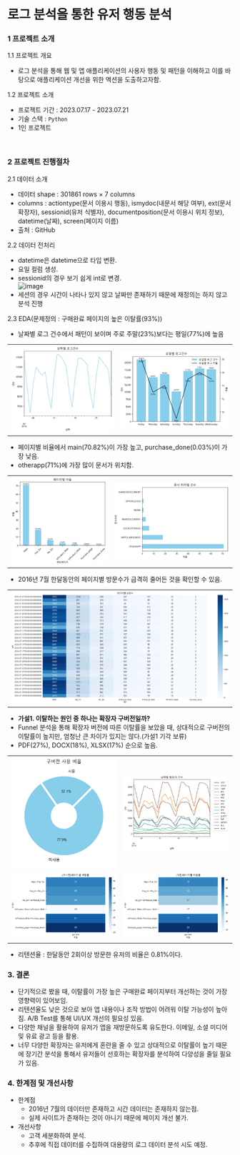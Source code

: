# 로그 분석을 통한 유저 행동 분석

### 1 프로젝트 소개
1.1 프로젝트 개요   
* 로그 분석을 통해 웹 및 앱 애플리케이션의 사용자 행동 및 패턴을 이해하고 이를 바탕으로 애플리케이션 개선을 위한 액션을 도출하고자함.
    
1.2 프로젝트 소개
* 프로젝트 기간 : 2023.07.17 - 2023.07.21
* 기술 스택 : ```Python```
* 1인 프로젝트

<br> 
  
### 2 프로젝트 진행절차
2.1 데이터 소개
* 데이터 shape : 301861 rows × 7 columns
* columns : actiontype(문서 이용시 행동), ismydoc(내문서 해당 여부), ext(문서 확장자), sessionid(유저 식별자), documentposition(문서 이용시 위치 정보), datetime(날짜), screen(페이지 이름)
* 출처 : GitHub
  
2.2 데이터 전처리
* datetime은 datetime으로 타입 변환.
* 요일 컬럼 생성.
* sessionid의 경우 보기 쉽게 int로 변경.  
  ![image](https://github.com/KIMJEONGSU/logs/assets/23291338/53c16fc1-8502-419b-be56-973e21ad233d)
* 세션의 경우 시간이 나타나 있지 않고 날짜만 존재하기 때문에 재정의는 하지 않고 분석 진행


2.3 EDA(문제정의 : 구매완료 페이지의 높은 이탈률(93%))
* 날짜별 로그 건수에서 패턴이 보이며 주로 주말(23%)보다는 평일(77%)에 높음
<table>
    <td>
      <img src='photo/날짜별로그건수.png' width="100%" height="100%">
    </td>
    <td>
      <img src='photo/요일별로그건수.png' width="100%" height="100%">
    </td>
</table>

* 페이지별 비율에서 main(70.82%)이 가장 높고, purchase_done(0.03%)이 가장 낮음.
* otherapp(71%)에 가장 많이 문서가 위치함.
<table>
    <td>
      <img src='photo/페이지별비율.png' width="100%" height="100%">
    </td>
    <td>
      <img src='photo/문서위치별건수.png' width="100%" height="100%">
    </td>
</table>

* 2016년 7월 한달동안의 페이지별 방문수가 급격히 줄어든 것을 확인할 수 있음.
<table>
    <td>
      <img src='photo/페이지별방문수.png' width="100%" height="100%">
    </td>
</table>

* **가설1. 이탈하는 원인 중 하나는 확장자 구버전일까?**
* Funnel 분석을 통해 확장자 버전에 따른 이탈률을 보았을 때, 상대적으로 구버전의 이탈률이 높지만, 엄청난 큰 차이가 있지는 않다.(가설1 기각 보류)
* PDF(27%), DOCX(18%), XLSX(17%) 순으로 높음.
<table>
<tr>
    <td>
      <img src='photo/확장자구버전사용비율.png' width="100%" height="100%">
    </td>
    <td>
      <img src='photo/날짜별확장자건수.png' width="100%" height="100%">
    </td>
</tr>
<tr>
    <td>
      <img src='photo/(구버전)페이지별 이탈률.png' width="100%" height="100%">
    </td>
    <td>
      <img src='photo/(기존)페이지별이탈률.png' width="100%" height="100%">
    </td>
</tr>
</table>

* 리텐션율 : 한달동안 2회이상 방문한 유저의 비율은 0.81%이다.

### 3. 결론
* 단기적으로 봤을 때, 이탈률이 가장 높은 구매완료 페이지부터 개선하는 것이 가장 영향력이 있어보임.
* 리텐션율도 낮은 것으로 보아 앱 내용이나 조작 방법이 어려워 이탈 가능성이 높아짐. A/B Test를 통해 UI/UX 개선의 필요성 있음.
* 다양한 채널을 활용하여 유저가 앱을 재방문하도록 유도한다. 이메일, 소셜 미디어 및 유료 광고 등을 활용.
* 너무 다양한 확장자는 유저에게 혼란을 줄 수 있고 상대적으로 이탈률이 높기 때문에 장기간 분석을 통해서 유저들이 선호하는 확장자를 분석하여 다양성을 줄일 필요가 있음.


### 4. 한계점 및 개선사항
* 한계점
  * 2016년 7월의 데이터만 존재하고 시간 데이터는 존재하지 않는점.
  * 실제 사이트가 존재하는 것이 아니기 때문에 페이지 개선 불가.
* 개선사항
  * 고객 세분화하여 분석.
  * 추후에 직접 데이터를 수집하여 대용량의 로그 데이터 분석 시도 예정.

